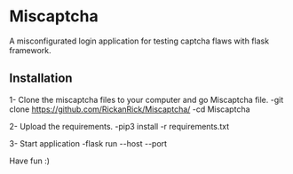 # Miscaptcha
A misconfigurated login application for testing captcha flaws with flask framework.

## Installation
1- Clone the miscaptcha files to your computer and go Miscaptcha file. 
-git clone https://github.com/RickanRick/Miscaptcha/
-cd Miscaptcha

2- Upload the requirements.
-pip3 install -r requirements.txt

3- Start application
-flask run --host <localhost> --port <port-number>
 
Have fun :)
